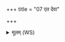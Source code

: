 +++
title = "07 एत देवा"

+++
<details><summary>मूलम् (WS)</summary>

एत देवा दक्षिणतः पश्चात् प्राञ्च उतेदन ।  
पुरस्ताच्छक्रा उत्तराद्विश्वे देवाः समेत्य ते नो मुञ्चन्त्वंहसः ॥ ८ ॥
</details>
